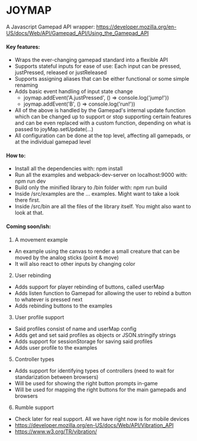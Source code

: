 # JOYMAP

A Javascript Gamepad API wrapper: https://developer.mozilla.org/en-US/docs/Web/API/Gamepad_API/Using_the_Gamepad_API

#### Key features:

 * Wraps the ever-changing gamepad standard into a flexible API
 * Supports stateful inputs for ease of use: Each input can be pressed, justPressed, released or justReleased
 * Supports assigning aliases that can be either functional or some simple renaming
 * Adds basic event handling of input state change
	* joymap.addEvent('A.justPressed', () => console.log('jump!'))
	* joymap.addEvent('B', () => console.log('run!'))
 * All of the above is handled by the Gamepad's internal update function which can be changed up to support or stop supporting certain features and can be even replaced with a custom function, depending on what is passed to joyMap.setUpdate(...)
 * All configuration can be done at the top level, affecting all gamepads, or at the individual gamepad level

#### How to:

* Install all the dependencies with: npm install
* Run all the examples and webpack-dev-server on localhost:9000 with: npm run dev
* Build only the minified library to /bin folder with: npm run build
* Inside /src/examples are the ... examples. Might want to take a look there first.
* Inside /src/bin are all the files of the library itself. You might also want to look at that.

#### Coming soon/ish:

1) A movement example
 * An example using the canvas to render a small creature that can be moved by the analog sticks (point & move)
 * It will also react to other inputs by changing color

2) User rebinding
 * Adds support for player rebinding of buttons, called userMap
 * Adds listen function to Gamepad for allowing the user to rebind a button to whatever is pressed next
 * Adds rebinding buttons to the examples

3) User profile support
 * Said profiles consist of name and userMap config
 * Adds get and set said profiles as objects or JSON.stringify strings
 * Adds support for sessionStorage for saving said profiles
 * Adds user profile to the examples

5) Controller types
 * Adds support for identifying types of controllers (need to wait for standarization between browsers)
 * Will be used for showing the right button prompts in-game
 * Will be used for mapping the right buttons for the main gamepads and browsers

6) Rumble support 
 * Check later for real support. All we have right now is for mobile devices
 * https://developer.mozilla.org/en-US/docs/Web/API/Vibration_API
 * https://www.w3.org/TR/vibration/
